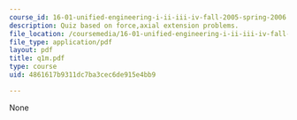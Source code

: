 ```yaml
---
course_id: 16-01-unified-engineering-i-ii-iii-iv-fall-2005-spring-2006
description: Quiz based on force,axial extension problems.
file_location: /coursemedia/16-01-unified-engineering-i-ii-iii-iv-fall-2005-spring-2006/4861617b9311dc7ba3cec6de915e4bb9_q1m.pdf
file_type: application/pdf
layout: pdf
title: q1m.pdf
type: course
uid: 4861617b9311dc7ba3cec6de915e4bb9

---
```

None